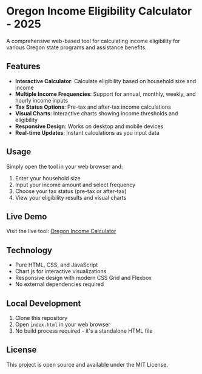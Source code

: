 # Oregon Income Eligibility Calculator - 2025

A comprehensive web-based tool for calculating income eligibility for various Oregon state programs and assistance benefits.

## Features

- **Interactive Calculator**: Calculate eligibility based on household size and income
- **Multiple Income Frequencies**: Support for annual, monthly, weekly, and hourly income inputs
- **Tax Status Options**: Pre-tax and after-tax income calculations
- **Visual Charts**: Interactive charts showing income thresholds and eligibility
- **Responsive Design**: Works on desktop and mobile devices
- **Real-time Updates**: Instant calculations as you input data

## Usage

Simply open the tool in your web browser and:

1. Enter your household size
2. Input your income amount and select frequency
3. Choose your tax status (pre-tax or after-tax)
4. View your eligibility results and visual charts

## Live Demo

Visit the live tool: [Oregon Income Calculator](https://kamrawr.github.io/oregon-income-calculator/)

## Technology

- Pure HTML, CSS, and JavaScript
- Chart.js for interactive visualizations
- Responsive design with modern CSS Grid and Flexbox
- No external dependencies required

## Local Development

1. Clone this repository
2. Open `index.html` in your web browser
3. No build process required - it's a standalone HTML file

## License

This project is open source and available under the MIT License.